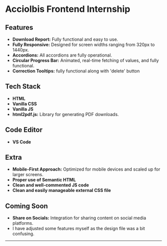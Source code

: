 # Acciolbis Frontend Internship 

## Features

- **Download Report:** Fully functional and easy to use.
- **Fully Responsive:** Designed for screen widths ranging from 320px to 1440px.
- **Accordions:** All accordions are fully operational.
- **Circular Progress Bar:** Animated, real-time fetching of values, and fully functional.
- **Correction Tooltips:** fully functional along with 'delete' button

## Tech Stack

- **HTML**
- **Vanilla CSS**
- **Vanilla JS**
- **html2pdf.js:** Library for generating PDF downloads.

## Code Editor

- **VS Code**

## Extra

- **Mobile-First Approach:** Optimized for mobile devices and scaled up for larger screens.
- **Proper use of Semantic HTML**
- **Clean and well-commented JS code**
- **Clean and easily manageable external CSS file**

## Coming Soon

- **Share on Socials:** Integration for sharing content on social media platforms.
- I have adjusted some features myself as the design file was a bit confusing.
---
